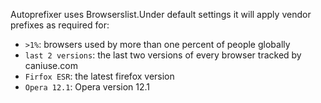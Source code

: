 Autoprefixer uses Browserslist.Under default settings it will apply vendor prefixes as required for:

- `>1%`: browsers used by more than one percent of people globally
- `last 2 versions`: the last two versions of every browser tracked by caniuse.com
- `Firfox ESR`: the latest firefox version
- `Opera 12.1`: Opera version 12.1
